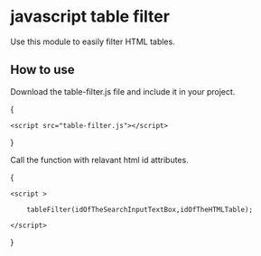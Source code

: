 
# javascript table filter

Use this module to easily filter HTML tables.




## How to use

Download the table-filter.js file and include it in your project.

{

    <script src="table-filter.js"></script>
}

Call the function with relavant html id attributes.

{

    <script >
        
        tableFilter(idOfTheSearchInputTextBox,idOfTheHTMLTable);

    </script>
}



  


  
  

  
